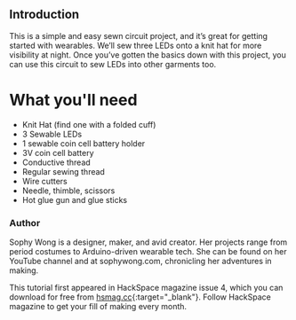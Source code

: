 ## Introduction

This is a simple and easy sewn circuit project, and it’s great for getting started with wearables. We’ll sew three LEDs onto a knit hat for more visibility at night. Once you’ve gotten the basics down with this project, you can use this circuit to sew LEDs into other garments too.

# What you'll need

* Knit Hat (find one with a folded cuff)
* 3 Sewable LEDs
* 1 sewable coin cell battery holder
* 3V coin cell battery
* Conductive thread
* Regular sewing thread
* Wire cutters
* Needle, thimble, scissors
* Hot glue gun and glue sticks

### Author
Sophy Wong is a designer, maker, and avid creator. Her projects range from period costumes to Arduino-driven wearable tech. She can be found on her YouTube channel and at sophywong.com, chronicling her adventures in making. 

This tutorial first appeared in HackSpace magazine issue 4, which you can download for free from [hsmag.cc](https://hsmag.cc){:target="_blank"}. Follow HackSpace magazine to get your fill of making every month.
